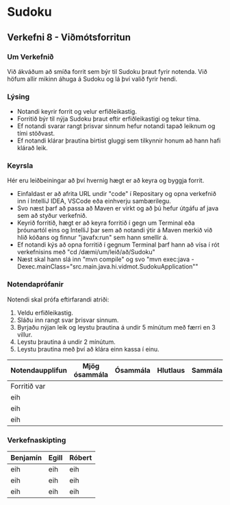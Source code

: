 # Sudoku
## Verkefni 8 - Viðmótsforritun
### Um Verkefnið
Við ákváðum að smíða forrit sem býr til Sudoku þraut fyrir notenda. Við höfum allir mikinn áhuga á Sudoku og lá því valið fyrir hendi. 

### Lýsing
* Notandi keyrir forrit og velur erfiðleikastig.
* Forritið býr til nýja Sudoku þraut eftir erfiðleikastigi og tekur tíma.
* Ef notandi svarar rangt þrisvar sinnum hefur notandi tapað leiknum og tími stöðvast.
* Ef notandi klárar þrautina birtist gluggi sem tilkynnir honum að hann hafi klárað leik. 


### Keyrsla
Hér eru leiðbeiningar að því hvernig hægt er að keyra og byggja forrit.
* Einfaldast er að afrita URL undir "code" í Repositary og opna verkefnið inn í IntelliJ IDEA, VSCode eða einhverju sambærilegu.
* Svo næst þarf að passa að Maven er virkt og að þú hefur útgáfu af java sem að styður verkefnið.
* Keyrið forritið, hægt er að keyra forritið í gegn um Terminal eða þróunartól eins og IntelliJ þar sem að notandi ýtir á Maven merkið við hlið kóðans og finnur "javafx:run" sem hann smellir á.
* Ef notandi kýs að opna forritið í gegnum Terminal þarf hann að vísa í rót verkefnisins með "cd /dæmi/um/leið/að/Sudoku"
* Næst skal hann slá inn "mvn compile" og svo "mvn exec:java -Dexec.mainClass="src.main.java.hi.vidmot.SudokuApplication""


### Notendaprófanir
Notendi skal prófa eftirfarandi atriði:
1. Veldu erfiðleikastig.
2. Sláðu inn rangt svar þrisvar sinnum.
3. Byrjaðu nýjan leik og leystu þrautina á undir 5 mínútum með færri en 3 villur.
4. Leystu þrautina á undir 2 mínútum.
5. Leystu þrautina með því að klára einn kassa í einu.

| Notendaupplifun | Mjög ósammála | Ósammála  | Hlutlaus | Sammála | Mjög sammála |
| ------------- | :-------------: | :-------------: | :-------------: | :-------------: | :-------------: |
| Forritið var  |  |  |  |  |  |
| eih |  |  |  |  |  |
| eih |  |  |  |  |  |
| eih |  |  |  |  |  |

### Verkefnaskipting
| Benjamín | Egill | Róbert |
| ------------- | ------------- | ------------- |
| eih | eih | eih |
| eih | eih | eih |
| eih | eih | eih |

